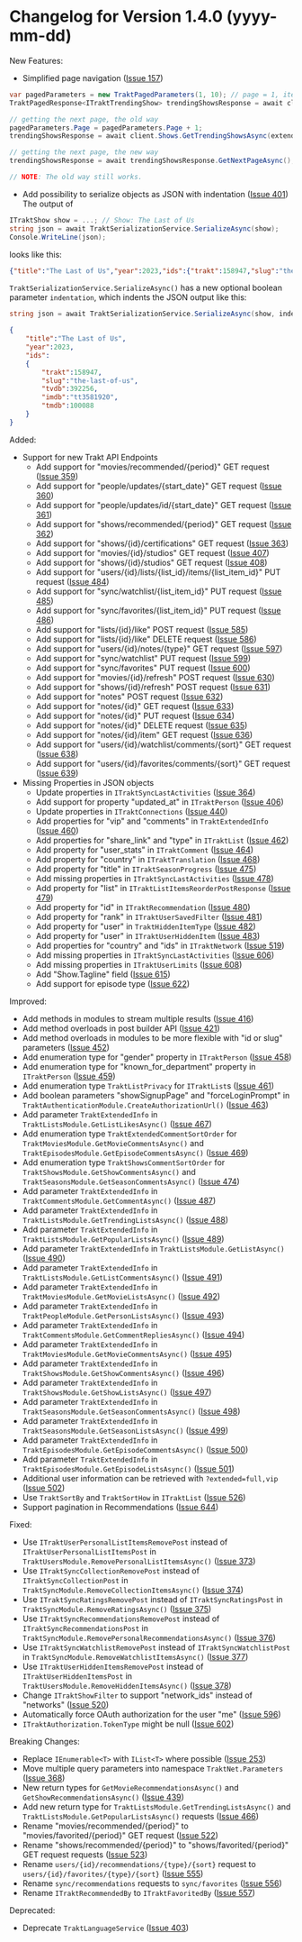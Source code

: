 Changelog for Version 1.4.0 (yyyy-mm-dd)
===

New Features:

- Simplified page navigation ([Issue 157](https://github.com/henrikfroehling/Trakt.NET/issues/157))
```csharp
var pagedParameters = new TraktPagedParameters(1, 10); // page = 1, items per page = 10
TraktPagedResponse<ITraktTrendingShow> trendingShowsResponse = await client.Shows.GetTrendingShowsAsync(null, pagedParameters);

// getting the next page, the old way
pagedParameters.Page = pagedParameters.Page + 1;
trendingShowsResponse = await client.Shows.GetTrendingShowsAsync(extendedInfo, pagedParameters);

// getting the next page, the new way
trendingShowsResponse = await trendingShowsResponse.GetNextPageAsync();

// NOTE: The old way still works.
```

- Add possibility to serialize objects as JSON with indentation ([Issue 401](https://github.com/henrikfroehling/Trakt.NET/issues/401))
The output of
```csharp
ITraktShow show = ...; // Show: The Last of Us
string json = await TraktSerializationService.SerializeAsync(show);
Console.WriteLine(json);
```

looks like this:
```json
{"title":"The Last of Us","year":2023,"ids":{"trakt":158947,"slug":"the-last-of-us","tvdb":392256,"imdb":"tt3581920","tmdb":100088}}
```

`TraktSerializationService.SerializeAsync()` has a new optional boolean parameter `indentation`, which indents the JSON output like this:
```csharp
string json = await TraktSerializationService.SerializeAsync(show, indentation: true);
```
```json
{
    "title":"The Last of Us",
    "year":2023,
    "ids":
    {
        "trakt":158947,
        "slug":"the-last-of-us",
        "tvdb":392256,
        "imdb":"tt3581920",
        "tmdb":100088
    }
}
```

Added:

- Support for new Trakt API Endpoints
  - Add support for "movies/recommended/{period}" GET request ([Issue 359](https://github.com/henrikfroehling/Trakt.NET/issues/359))
  - Add support for "people/updates/{start_date}" GET request ([Issue 360](https://github.com/henrikfroehling/Trakt.NET/issues/360))
  - Add support for "people/updates/id/{start_date}" GET request ([Issue 361](https://github.com/henrikfroehling/Trakt.NET/issues/361))
  - Add support for "shows/recommended/{period}" GET request ([Issue 362](https://github.com/henrikfroehling/Trakt.NET/issues/362))
  - Add support for "shows/{id}/certifications" GET request ([Issue 363](https://github.com/henrikfroehling/Trakt.NET/issues/363))
  - Add support for "movies/{id}/studios" GET request ([Issue 407](https://github.com/henrikfroehling/Trakt.NET/issues/407))
  - Add support for "shows/{id}/studios" GET request ([Issue 408](https://github.com/henrikfroehling/Trakt.NET/issues/408))
  - Add support for "users/{id}/lists/{list_id}/items/{list_item_id}" PUT request ([Issue 484](https://github.com/henrikfroehling/Trakt.NET/issues/484))
  - Add support for "sync/watchlist/{list_item_id}" PUT request ([Issue 485](https://github.com/henrikfroehling/Trakt.NET/issues/485))
  - Add support for "sync/favorites/{list_item_id}" PUT request ([Issue 486](https://github.com/henrikfroehling/Trakt.NET/issues/486))
  - Add support for "lists/{id}/like" POST request ([Issue 585](https://github.com/henrikfroehling/Trakt.NET/issues/585))
  - Add support for "lists/{id}/like" DELETE request ([Issue 586](https://github.com/henrikfroehling/Trakt.NET/issues/586))
  - Add support for "users/{id}/notes/{type}" GET request ([Issue 597](https://github.com/henrikfroehling/Trakt.NET/issues/597))
  - Add support for "sync/watchlist" PUT request ([Issue 599](https://github.com/henrikfroehling/Trakt.NET/issues/599))
  - Add support for "sync/favorites" PUT request ([Issue 600](https://github.com/henrikfroehling/Trakt.NET/issues/600))
  - Add support for "movies/{id}/refresh" POST request ([Issue 630](https://github.com/henrikfroehling/Trakt.NET/issues/630))
  - Add support for "shows/{id}/refresh" POST request ([Issue 631](https://github.com/henrikfroehling/Trakt.NET/issues/631))
  - Add support for "notes" POST request ([Issue 632](https://github.com/henrikfroehling/Trakt.NET/issues/632))
  - Add support for "notes/{id}" GET request ([Issue 633](https://github.com/henrikfroehling/Trakt.NET/issues/633))
  - Add support for "notes/{id}" PUT request ([Issue 634](https://github.com/henrikfroehling/Trakt.NET/issues/634))
  - Add support for "notes/{id}" DELETE request ([Issue 635](https://github.com/henrikfroehling/Trakt.NET/issues/635))
  - Add support for "notes/{id}/item" GET request ([Issue 636](https://github.com/henrikfroehling/Trakt.NET/issues/636))
  - Add support for "users/{id}/watchlist/comments/{sort}" GET request ([Issue 638](https://github.com/henrikfroehling/Trakt.NET/issues/638))
  - Add support for "users/{id}/favorites/comments/{sort}" GET request ([Issue 639](https://github.com/henrikfroehling/Trakt.NET/issues/639))
- Missing Properties in JSON objects
  - Update properties in `ITraktSyncLastActivities` ([Issue 364](https://github.com/henrikfroehling/Trakt.NET/issues/364))
  - Add support for property "updated_at" in `ITraktPerson` ([Issue 406](https://github.com/henrikfroehling/Trakt.NET/issues/406))
  - Update properties in `ITraktConnections` ([Issue 440](https://github.com/henrikfroehling/Trakt.NET/issues/440))
  - Add properties for "vip" and "comments" in `TraktExtendedInfo` ([Issue 460](https://github.com/henrikfroehling/Trakt.NET/issues/460))
  - Add properties for "share_link" and "type" in `ITraktList` ([Issue 462](https://github.com/henrikfroehling/Trakt.NET/issues/462))
  - Add property for "user_stats" in `ITraktComment` ([Issue 464](https://github.com/henrikfroehling/Trakt.NET/issues/464))
  - Add property for "country" in `ITraktTranslation` ([Issue 468](https://github.com/henrikfroehling/Trakt.NET/issues/468))
  - Add property for "title" in `ITraktSeasonProgress` ([Issue 475](https://github.com/henrikfroehling/Trakt.NET/issues/475))
  - Add missing properties in `ITraktSyncLastActivities` ([Issue 478](https://github.com/henrikfroehling/Trakt.NET/issues/478))
  - Add property for "list" in `ITraktListItemsReorderPostResponse` ([Issue 479](https://github.com/henrikfroehling/Trakt.NET/issues/479))
  - Add property for "id" in `ITraktRecommendation` ([Issue 480](https://github.com/henrikfroehling/Trakt.NET/issues/480))
  - Add property for "rank" in `ITraktUserSavedFilter` ([Issue 481](https://github.com/henrikfroehling/Trakt.NET/issues/481))
  - Add property for "user" in `TraktHiddenItemType` ([Issue 482](https://github.com/henrikfroehling/Trakt.NET/issues/482))
  - Add property for "user" in `ITraktUserHiddenItem` ([Issue 483](https://github.com/henrikfroehling/Trakt.NET/issues/483))
  - Add properties for "country" and "ids" in `ITraktNetwork` ([Issue 519](https://github.com/henrikfroehling/Trakt.NET/issues/519))
  - Add missing properties in `ITraktSyncLastActivities` ([Issue 606](https://github.com/henrikfroehling/Trakt.NET/issues/606))
  - Add missing properties in `ITraktUserLimits` ([Issue 608](https://github.com/henrikfroehling/Trakt.NET/issues/608))
  - Add "Show.Tagline" field ([Issue 615](https://github.com/henrikfroehling/Trakt.NET/issues/615))
  - Add support for episode type ([Issue 622](https://github.com/henrikfroehling/Trakt.NET/issues/622))

Improved:

- Add methods in modules to stream multiple results ([Issue 416](https://github.com/henrikfroehling/Trakt.NET/issues/416))
- Add method overloads in post builder API ([Issue 421](https://github.com/henrikfroehling/Trakt.NET/issues/421))
- Add method overloads in modules to be more flexible with "id or slug" parameters ([Issue 452](https://github.com/henrikfroehling/Trakt.NET/issues/452))
- Add enumeration type for "gender" property in `ITraktPerson` ([Issue 458](https://github.com/henrikfroehling/Trakt.NET/issues/458))
- Add enumeration type for "known_for_department" property in `ITraktPerson` ([Issue 459](https://github.com/henrikfroehling/Trakt.NET/issues/459))
- Add enumeration type `TraktListPrivacy` for `ITraktList`s ([Issue 461](https://github.com/henrikfroehling/Trakt.NET/issues/461))
- Add boolean parameters "showSignupPage" and "forceLoginPrompt" in `TraktAuthenticationModule.CreateAuthorizationUrl()` ([Issue 463](https://github.com/henrikfroehling/Trakt.NET/issues/463))
- Add parameter `TraktExtendedInfo` in `TraktListsModule.GetListLikesAsync()` ([Issue 467](https://github.com/henrikfroehling/Trakt.NET/issues/467))
- Add enumeration type `TraktExtendedCommentSortOrder` for `TraktMoviesModule.GetMovieCommentsAsync()` and `TraktEpisodesModule.GetEpisodeCommentsAsync()` ([Issue 469](https://github.com/henrikfroehling/Trakt.NET/issues/469))
- Add enumeration type `TraktShowsCommentSortOrder` for `TraktShowsModule.GetShowCommentsAsync()` and `TraktSeasonsModule.GetSeasonCommentsAsync()` ([Issue 474](https://github.com/henrikfroehling/Trakt.NET/issues/474))
- Add parameter `TraktExtendedInfo` in `TraktCommentsModule.GetCommentAsync()` ([Issue 487](https://github.com/henrikfroehling/Trakt.NET/issues/487))
- Add parameter `TraktExtendedInfo` in `TraktListsModule.GetTrendingListsAsync()` ([Issue 488](https://github.com/henrikfroehling/Trakt.NET/issues/488))
- Add parameter `TraktExtendedInfo` in `TraktListsModule.GetPopularListsAsync()` ([Issue 489](https://github.com/henrikfroehling/Trakt.NET/issues/489))
- Add parameter `TraktExtendedInfo` in `TraktListsModule.GetListAsync()` ([Issue 490](https://github.com/henrikfroehling/Trakt.NET/issues/490))
- Add parameter `TraktExtendedInfo` in `TraktListsModule.GetListCommentsAsync()` ([Issue 491](https://github.com/henrikfroehling/Trakt.NET/issues/491))
- Add parameter `TraktExtendedInfo` in `TraktMoviesModule.GetMovieListsAsync()` ([Issue 492](https://github.com/henrikfroehling/Trakt.NET/issues/492))
- Add parameter `TraktExtendedInfo` in `TraktPeopleModule.GetPersonListsAsync()` ([Issue 493](https://github.com/henrikfroehling/Trakt.NET/issues/493))
- Add parameter `TraktExtendedInfo` in `TraktCommentsModule.GetCommentRepliesAsync()` ([Issue 494](https://github.com/henrikfroehling/Trakt.NET/issues/494))
- Add parameter `TraktExtendedInfo` in `TraktMoviesModule.GetMovieCommentsAsync()` ([Issue 495](https://github.com/henrikfroehling/Trakt.NET/issues/495))
- Add parameter `TraktExtendedInfo` in `TraktShowsModule.GetShowCommentsAsync()` ([Issue 496](https://github.com/henrikfroehling/Trakt.NET/issues/496))
- Add parameter `TraktExtendedInfo` in `TraktShowsModule.GetShowListsAsync()` ([Issue 497](https://github.com/henrikfroehling/Trakt.NET/issues/497))
- Add parameter `TraktExtendedInfo` in `TraktSeasonsModule.GetSeasonCommentsAsync()` ([Issue 498](https://github.com/henrikfroehling/Trakt.NET/issues/498))
- Add parameter `TraktExtendedInfo` in `TraktSeasonsModule.GetSeasonListsAsync()` ([Issue 499](https://github.com/henrikfroehling/Trakt.NET/issues/499))
- Add parameter `TraktExtendedInfo` in `TraktEpisodesModule.GetEpisodeCommentsAsync()` ([Issue 500](https://github.com/henrikfroehling/Trakt.NET/issues/500))
- Add parameter `TraktExtendedInfo` in `TraktEpisodesModule.GetEpisodeListsAsync()` ([Issue 501](https://github.com/henrikfroehling/Trakt.NET/issues/501))
- Additional user information can be retrieved with `?extended=full,vip` ([Issue 502](https://github.com/henrikfroehling/Trakt.NET/issues/502))
- Use `TraktSortBy` and `TraktSortHow` in `ITraktList` ([Issue 526](https://github.com/henrikfroehling/Trakt.NET/issues/526))
- Support pagination in Recommendations ([Issue 644](https://github.com/henrikfroehling/Trakt.NET/issues/644))

Fixed:

- Use `ITraktUserPersonalListItemsRemovePost` instead of `ITraktUserPersonalListItemsPost` in `TraktUsersModule.RemovePersonalListItemsAsync()` ([Issue 373](https://github.com/henrikfroehling/Trakt.NET/issues/373))
- Use `ITraktSyncCollectionRemovePost` instead of `ITraktSyncCollectionPost` in `TraktSyncModule.RemoveCollectionItemsAsync()` ([Issue 374](https://github.com/henrikfroehling/Trakt.NET/issues/374))
- Use `ITraktSyncRatingsRemovePost` instead of `ITraktSyncRatingsPost` in `TraktSyncModule.RemoveRatingsAsync()` ([Issue 375](https://github.com/henrikfroehling/Trakt.NET/issues/375))
- Use `ITraktSyncRecommendationsRemovePost` instead of `ITraktSyncRecommendationsPost` in `TraktSyncModule.RemovePersonalRecommendationsAsync()` ([Issue 376](https://github.com/henrikfroehling/Trakt.NET/issues/376))
- Use `ITraktSyncWatchlistRemovePost` instead of `ITraktSyncWatchlistPost` in `TraktSyncModule.RemoveWatchlistItemsAsync()` ([Issue 377](https://github.com/henrikfroehling/Trakt.NET/issues/377))
- Use `ITraktUserHiddenItemsRemovePost` instead of `ITraktUserHiddenItemsPost` in `TraktUsersModule.RemoveHiddenItemsAsync()` ([Issue 378](https://github.com/henrikfroehling/Trakt.NET/issues/378))
- Change `ITraktShowFilter` to support "network_ids" instead of "networks" ([Issue 520](https://github.com/henrikfroehling/Trakt.NET/issues/520))
- Automatically force OAuth authorization for the user "me" ([Issue 596](https://github.com/henrikfroehling/Trakt.NET/issues/596))
- `ITraktAuthorization.TokenType` might be null ([Issue 602](https://github.com/henrikfroehling/Trakt.NET/issues/602))

Breaking Changes:

- Replace `IEnumerable<T>` with `IList<T>` where possible ([Issue 253](https://github.com/henrikfroehling/Trakt.NET/issues/253))
- Move multiple query parameters into namespace `TraktNet.Parameters` ([Issue 368](https://github.com/henrikfroehling/Trakt.NET/issues/368))
- New return types for `GetMovieRecommendationsAsync()` and `GetShowRecommendationsAsync()` ([Issue 439](https://github.com/henrikfroehling/Trakt.NET/issues/439))
- Add new return type for `TraktListsModule.GetTrendingListsAsync()` and `TraktListsModule.GetPopularListsAsync()` requests ([Issue 466](https://github.com/henrikfroehling/Trakt.NET/issues/466))
- Rename "movies/recommended/{period}" to "movies/favorited/{period}" GET request ([Issue 522](https://github.com/henrikfroehling/Trakt.NET/issues/522))
- Rename "shows/recommended/{period}" to "shows/favorited/{period}" GET request requests ([Issue 523](https://github.com/henrikfroehling/Trakt.NET/issues/523))
- Rename `users/{id}/recommendations/{type}/{sort}` request to `users/{id}/favorites/{type}/{sort}` ([Issue 555](https://github.com/henrikfroehling/Trakt.NET/issues/555))
- Rename `sync/recommendations` requests to `sync/favorites` ([Issue 556](https://github.com/henrikfroehling/Trakt.NET/issues/556))
- Rename `ITraktRecommendedBy` to `ITraktFavoritedBy` ([Issue 557](https://github.com/henrikfroehling/Trakt.NET/issues/557))

Deprecated:

- Deprecate `TraktLanguageService` ([Issue 403](https://github.com/henrikfroehling/Trakt.NET/issues/403))
